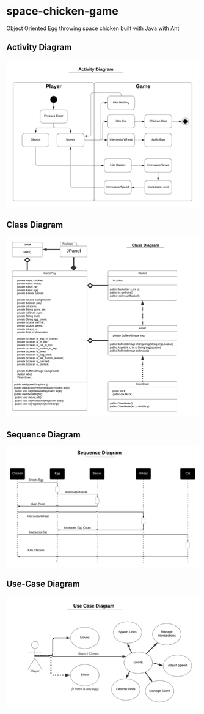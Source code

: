 # space-chicken-game
Object Oriented Egg throwing space chicken built with Java with Ant

## Activity Diagram

![Activity Diagram](./Diagrams/Activity%20Diagram.png "Activity Diagram")

## Class Diagram

![Class Diagram](./Diagrams/Class%20Diagram.png "Class Diagram")

## Sequence Diagram

![Sequence Diagram](./Diagrams/Sequence%20Diagram.png "Sequence Diagram")

## Use-Case Diagram

![Use-Case Diagram](./Diagrams/Use%20Case%20Diagram.png "Use Case Diagram")
